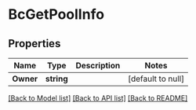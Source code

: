 # BcGetPoolInfo

## Properties
Name | Type | Description | Notes
------------ | ------------- | ------------- | -------------
**Owner** | **string** |  | [default to null]

[[Back to Model list]](../README.md#documentation-for-models) [[Back to API list]](../README.md#documentation-for-api-endpoints) [[Back to README]](../README.md)


